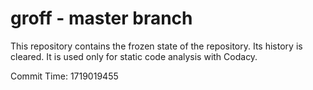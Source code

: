 # groff - master branch

This repository contains the frozen state of the repository.
Its history is cleared. It is used only for static code
analysis with Codacy.

Commit Time: 1719019455